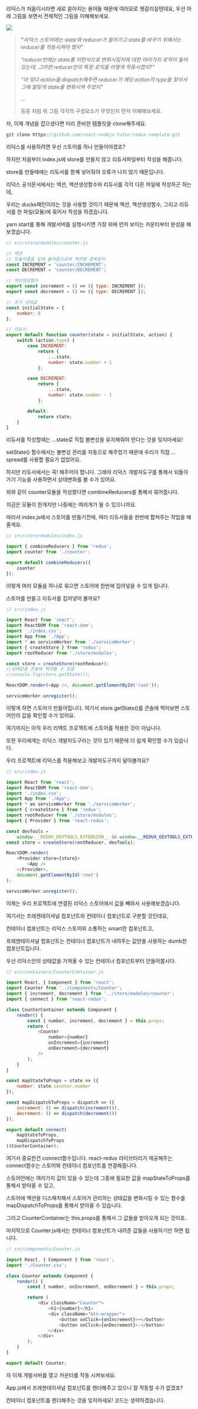 리덕스가 처음이시라면 새로 쏟아지는 용어들 때문에 여러모로 헷갈리실텐데요, 우선 아래 그림을 보면서 전체적인 그림을 이해해보세요.

![](/assets/redux-process.png)

> **"**_리덕스 스토어에는 state와 reducer가 들어가고 state를 바꾸기 위해서는 reducer를 작동시켜야 했지"_
>
> _"reducer안에는 state를 어떤식으로 변화시킬지에 대한 여러가지 로직이 들어있는데, 그러면 reducer안의 특정 로직을 어떻게 작동시켰지?"_
>
> _"아 맞다 action을 dispatch해주면 reducer가 해당 action의 type을 찾아서 그에 알맞게 state를 변화시켜 주었지"_
>
> ...
>
> 등등 처럼 위 그림 각각의 구성요소가 무엇인지 먼저 이해해보세요.

자, 이제 개념을 잡으셨다면 미리 준비한 템플릿을 clone해주세요.

```js
git clone https://github.com/react-nodejs-tutor/redux-template.git
```

리덕스를 사용하려면 우선 스토어를 하나 만들어야겠죠?

하지만 처음부터 index.js에 store를 만들지 않고 리듀서파일부터 작성을 해줍니다.

store를 만들때에는 리듀서를 함꼐 넣어줘야 오류가 나지 않기 때문입니다.

리덕스 공식문서에서는 액션, 액션생성함수와 리듀서를 각각 다른 파일에 작성하곤 하는데,

우리는 ducks패턴이라는 것을 사용할 것이기 때문에 액션, 액션생성함수, 그리고 리듀서를 한 파일\(모듈\)에 묶어서 작성을 하겠습니다.

yarn start를 통해 개발서버를 실행시키면 가장 위에 먼저 보이는 카운터부터 완성을 해보겠습니다.

```js
// src/store/modules/counter.js

// 액션
// 모듈이름을 앞에 붙여줌으로써 액션명 중복방지
const INCREMENT = 'counter/INCREMENT';
const DECREMENT = 'counter/DECREMENT';

// 액션생성함수
export const increment = () => ({ type: INCREMENT });
export const decrement = () => ({ type: DECREMENT });

// 초기 상태값
const initialState = {
    number: 0
};

// 리듀서
export default function counter(state = initialState, action) {
    switch (action.type) {
        case INCREMENT:
            return {
                ...state,
                number: state.number + 1
            };

        case DECREMENT:
            return {
                ...state,
                number: state.number - 1
            };

        default:
            return state;
    }
}
```

리듀서를 작성할때는 ...state로 직접 불변성을 유지해줘야 한다는 것을 잊지마세요!

setState\(\) 함수에서는 불변성 관리를 자동으로 해주었기 때문에 우리가 직접 ... spread를 사용할 필요가 없었어요.

하지만 리듀서에서는 꼭! 해주어야 합니다. 그래야 리덕스 개발자도구를 통해서 되돌아가기 기능을 사용하면서 상태변화를 볼 수가 있어요.

위와 같이 counter모듈을 작성했다면 combineReducers를 통해서 묶어줍니다.

지금은 모듈이 한개지만 나중에는 여러개가 될 수 있으니까요.

따라서 index.js에서 스토어를 만들기전에, 여러 리듀서들을 한번에 합쳐주는 작업을 해줄게요.

```js
// src/store/modules/index.js

import { combineReducers } from 'redux';
import counter from './counter';

export default combineReducers({
    counter
});
```

이렇게 여러 모듈을 하나로 묶으면 스토어에 한번에 집어넣을 수 있게 됩니다.

스토어를 만들고 리듀서를 집어넣어 볼까요?

```js
// src/index.js

import React from 'react';
import ReactDOM from 'react-dom';
import './index.css';
import App from './App';
import * as serviceWorker from './serviceWorker';
import { createStore } from 'redux';
import rootReducer from './store/modules';

const store = createStore(rootReducer);
//상태값을 콘솔에 찍어볼 수 있음
//console.log(store.getState());

ReactDOM.render(<App />, document.getElementById('root'));

serviceWorker.unregister();
```

이렇게 하면 스토어가 만들어집니다. 여기서 store.getState\(\)를 콘솔에 찍어보면 스토어안의 값을 확인할 수가 있어요.

여기까지는 아직 우리 리액트 프로젝트에 스토어를 적용한 것이 아닙니다.

또한 우리에게는 리덕스 개발자도구라는 것이 있기 때문에 더 쉽게 확인할 수가 있습니다.

우리 프로젝트에 리덕스를 적용해보고 개발자도구까지 달아볼까요?

```js
// src/index.js

import React from 'react';
import ReactDOM from 'react-dom';
import './index.css';
import App from './App';
import * as serviceWorker from './serviceWorker';
import { createStore } from 'redux';
import rootReducer from './store/modules';
import { Provider } from 'react-redux';

const devTools =
    window.__REDUX_DEVTOOLS_EXTENSION__ && window.__REDUX_DEVTOOLS_EXTENSION__();
const store = createStore(rootReducer, devTools);

ReactDOM.render(
    <Provider store={store}>
        <App />
    </Provider>,
    document.getElementById('root')
);

serviceWorker.unregister();
```

이제는 우리 프로젝트에 연결된 리덕스 스토어에서 값을 빼와서 사용해보겠습니다.

여기서는 프레젠테이셔널 컴포넌트와 컨테이너 컴포넌트로 구분할 것인데요,

컨테이너 컴포넌트는 리덕스 스토어와 소통하는 smart한 컴포넌트고,

프레젠테이셔널 컴포넌트는 컨테이너 컴포넌트가 내려주는 값만을 사용하는 dumb한 컴포넌트입니다.

우선 리덕스안의 상태값을 가져올 수 있는 컨테이너 컴포넌트부터 만들어봅시다.

```js
// src/containers/CounterContainer.js

import React, { Component } from 'react';
import Counter from '../components/Counter';
import { increment, decrement } from '../store/modules/counter';
import { connect } from 'react-redux';

class CounterContainer extends Component {
    render() {
        const { number, increment, decrement } = this.props;
        return (
            <Counter
                number={number}
                onIncrement={increment}
                onDecrement={decrement}
            />
        );
    }
}

const mapStateToProps = state => ({
    number: state.counter.number
});

const mapDispatchToProps = dispatch => ({
    increment: () => dispatch(increment()),
    decrement: () => dispatch(decrement())
});

export default connect(
    mapStateToProps,
    mapDispatchToProps
)(CounterContainer);
```

여기서 중요한건 connect함수입니다. react-redux 라이브러리가 제공해주는 connect함수는 스토어와 컨테이너 컴포넌트를 연결해줍니다.

스토어안에는 여러가지 값이 있을 수 있는데 그중에 필요한 값을 mapStateToProps를 통해서 받아올 수 있고,

스토어에 액션을 디스패치해서 스토어가 관리하는 상태값을 변화시킬 수 있는 함수를 mapDispatchToProps를 통해서 받아올 수 있습니다.

그리고 CounterContainer는 this.props를 통해서 그 값들을 받아오게 되는 것이죠.

마지막으로 Counter.js에서는 컨테이너 컴포넌트가 내려준 값들을 사용하기만 하면 됩니다.

```js
// src/components/Counter.js

import React, { Component } from 'react';
import './Counter.css';

class Counter extends Component {
    render() {
        const { number, onIncrement, onDecrement } = this.props;

        return (
            <div className="Counter">
                <h1>{number}</h1>
                <div className="btn-wrapper">
                    <button onClick={onIncrement}>+</button>
                    <button onClick={onDecrement}>-</button>
                </div>
            </div>
        );
    }
}

export default Counter;
```

자 이제 개발서버를 열고 카운터를 작동 시켜보세요.

App.js에서 프레젠테이셔널 컴포넌트를 렌더해주고 있으니 잘 작동할 수가 없겠죠?

컨테이너 컴포넌트를 렌더해주는 것을 잊지마세요! 코드는 생략하겠습니다.

